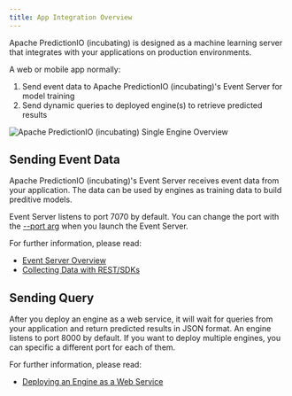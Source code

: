 ```yaml
---
title: App Integration Overview
---
```


<!--
Licensed to the Apache Software Foundation (ASF) under one or more
contributor license agreements.  See the NOTICE file distributed with
this work for additional information regarding copyright ownership.
The ASF licenses this file to You under the Apache License, Version 2.0
(the "License"); you may not use this file except in compliance with
the License.  You may obtain a copy of the License at

    http://www.apache.org/licenses/LICENSE-2.0

Unless required by applicable law or agreed to in writing, software
distributed under the License is distributed on an "AS IS" BASIS,
WITHOUT WARRANTIES OR CONDITIONS OF ANY KIND, either express or implied.
See the License for the specific language governing permissions and
limitations under the License.
-->

Apache PredictionIO (incubating) is designed as a machine learning server that
integrates with your applications on production environments.

A web or mobile app normally:

1.  Send event data to Apache PredictionIO (incubating)'s Event Server for model
    training
2.  Send dynamic queries to deployed engine(s) to retrieve predicted results

![Apache PredictionIO (incubating) Single Engine
Overview](/images/overview-singleengine.png)

## Sending Event Data

Apache PredictionIO (incubating)'s Event Server receives event data from your
application. The data can be used by engines as training data to build preditive
models.

Event Server listens to port 7070 by default. You can change the port with the
[--port arg](/cli/#event-server-commands) when you launch the Event Server.

For further information, please read:

* [Event Server Overview](/datacollection/)
* [Collecting Data with REST/SDKs](/datacollection/eventapi)

## Sending Query

After you deploy an engine as a web service, it will wait for queries from your
application and return predicted results in JSON format.  An engine listens to
port 8000 by default. If you want to deploy multiple engines, you can specific a
different port for each of them.

For further information, please read:

* [Deploying an Engine as a Web Service](/deploy/)
